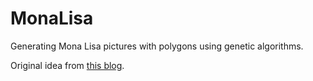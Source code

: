 # MonaLisa
Generating Mona Lisa pictures with polygons using genetic algorithms.

Original idea from [this blog](https://rogerjohansson.blog/2008/12/07/genetic-programming-evolution-of-mona-lisa/).
